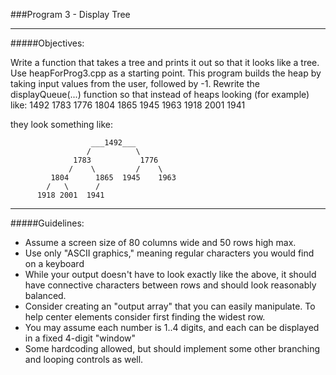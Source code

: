 ###Program 3 - Display Tree

---
#####Objectives:

Write a function that takes a tree and prints it out so that it looks like a tree.  Use heapForProg3.cpp as a starting point. This program builds the heap by taking input values from the user, followed by -1.  Rewrite the displayQueue(...) function so that instead of heaps looking (for example) like:
1492
1783 1776
1804 1865 1945 1963
1918 2001 1941

they look something like:

                      ___1492___
                     /          \
                  1783           1776
                 /    \         /    \
             1804      1865  1945    1963
            /   \      /
          1918 2001  1941
---
#####Guidelines:
- Assume a screen size of 80 columns wide and 50 rows high max.
- Use only "ASCII graphics," meaning regular characters you would find on a keyboard
- While your output doesn't have to look exactly like the above, it should have connective characters between rows and should look reasonably balanced.
- Consider creating an "output array" that you can easily manipulate.  To help center elements consider first finding the widest row.  
- You may assume each number is 1..4 digits, and each can be displayed in a fixed 4-digit "window"
- Some hardcoding allowed, but should implement some other branching and looping controls as well.
